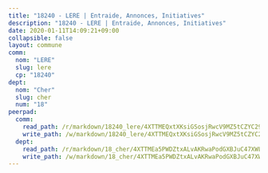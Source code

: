 ```yaml
---
title: "18240 - LERE | Entraide, Annonces, Initiatives"
description: "18240 - LERE | Entraide, Annonces, Initiatives"
date: 2020-01-11T14:09:21+09:00
collapsible: false
layout: commune
comm:
  nom: "LERE"
  slug: lere
  cp: "18240"
dept:
  nom: "Cher"
  slug: cher
  num: "18"
peerpad:
  comm:
    read_path: /r/markdown/18240_lere/4XTTMEQxtXKsiGSosjRwcV9MZ5tCZYC291Ln26G3RdZ7jE3qr
    write_path: /w/markdown/18240_lere/4XTTMEQxtXKsiGSosjRwcV9MZ5tCZYC291Ln26G3RdZ7jE3qr-K3TgV5k2vPHF1gZwCkucMq5QNEG7oZgk2W4v34gtr7ogjoe1enJFyLtuqz56xv5djW5LnzwcyT3yK6LQDUA7uW4PTkEdC6qixCPVMnfQpF7tbdCmPbbqbLBny1bewKsopoT3o9A8
  dept:
    read_path: /r/markdown/18_cher/4XTTMEa5PWDZtxALvAKRwaPodGXBJuC47XWLMLZ5hCaMSik3w
    write_path: /w/markdown/18_cher/4XTTMEa5PWDZtxALvAKRwaPodGXBJuC47XWLMLZ5hCaMSik3w-K3TgTvT6tiupPRTeoV2zMggT6E77BmY6Zeeqwk1pvv6Bfo4GHKoyLD2hQDLMcNajnfixB5aDgngmFZba1jsFtXhXJhkZaMz5Fno5UjuUU6mkQFXv9cWu6FJLmGRziLMtgTSufDeD
---
```


